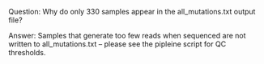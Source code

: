 Question:
Why do only 330 samples appear in the all_mutations.txt output file?

Answer:
Samples that generate too few reads when sequenced are not written to all_mutations.txt – please see the pipleine script for QC thresholds.
